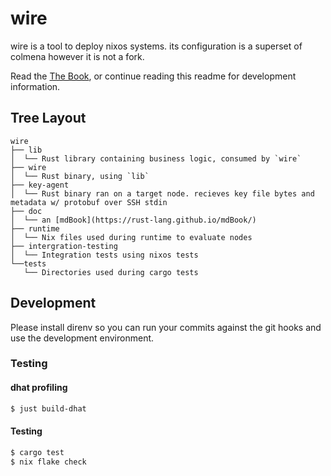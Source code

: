 # wire

wire is a tool to deploy nixos systems. its configuration is a superset of colmena however it is not a fork.

Read the [The Book](https://wire.althaea.zone/intro), or continue reading this readme for development information.

## Tree Layout

```
wire
├── lib
│  └── Rust library containing business logic, consumed by `wire`
├── wire
│  └── Rust binary, using `lib`
├── key-agent
│  └── Rust binary ran on a target node. recieves key file bytes and metadata w/ protobuf over SSH stdin
├── doc
│  └── an [mdBook](https://rust-lang.github.io/mdBook/)
├── runtime
│  └── Nix files used during runtime to evaluate nodes
├── intergration-testing
│  └── Integration tests using nixos tests
└──tests
   └── Directories used during cargo tests
```

## Development

Please install direnv so you can run your commits against the git hooks and use the development environment.

### Testing
#### dhat profiling

```sh
$ just build-dhat
```

#### Testing

```sh
$ cargo test
$ nix flake check
```
